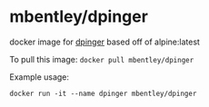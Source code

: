 # mbentley/dpinger

docker image for [dpinger](https://github.com/dennypage/dpinger)
based off of alpine:latest

To pull this image:
`docker pull mbentley/dpinger`

Example usage:

```
docker run -it --name dpinger mbentley/dpinger
```
